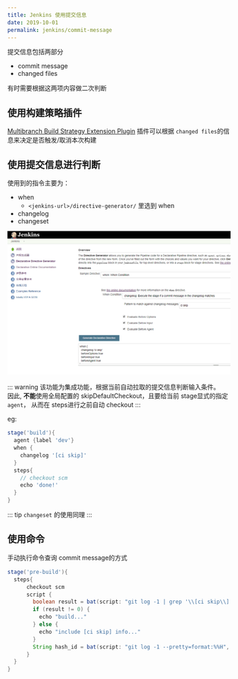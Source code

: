 ```yaml
---
title: Jenkins 使用提交信息
date: 2019-10-01
permalink: jenkins/commit-message
---
```

提交信息包括两部分
- commit message
- changed files

有时需要根据这两项内容做二次判断

## 使用构建策略插件
[Multibranch Build Strategy Extension Plugin](https://wiki.jenkins.io/display/JENKINS/Multibranch+Build+Strategy+Extension+Plugin) 插件可以根据 `changed files`的信息来决定是否触发/取消本次构建

## 使用提交信息进行判断
使用到的指令主要为：
- when
    - `<jenkins-url>/directive-generator/` 里选到 when  
- changelog
- changeset


![when](./images/when_example.png)

::: warning
该功能为集成功能，根据当前自动拉取的提交信息判断输入条件。    
因此, **不能**使用全局配置的 skipDefaultCheckout，且要给当前 stage显式的指定 `agent`，
从而在 steps进行之前自动 checkout
:::

eg:
```groovy
stage('build'){
  agent {label 'dev'}
  when {
    changelog '[ci skip]'
  }
  steps{
    // checkout scm
    echo 'done!'
  }
}
```
::: tip
`changeset` 的使用同理
:::

## 使用命令
手动执行命令查询 commit message的方式
```groovy
stage('pre-build'){
  steps{
      checkout scm
      script {
        boolean result = bat(script: "git log -1 | grep '\\[ci skip\\]'", returnStatus: true) 
        if (result != 0) {
          echo "build..."
        } else {
          echo "include [ci skip] info..."
        }
        String hash_id = bat(script: "git log -1 --pretty=format:%%H", returnStdout: true).trim()
      }
  }
}
```

